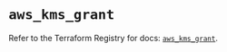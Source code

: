 # `aws_kms_grant`

Refer to the Terraform Registry for docs: [`aws_kms_grant`](https://registry.terraform.io/providers/hashicorp/aws/3.76.1/docs/resources/kms_grant).
